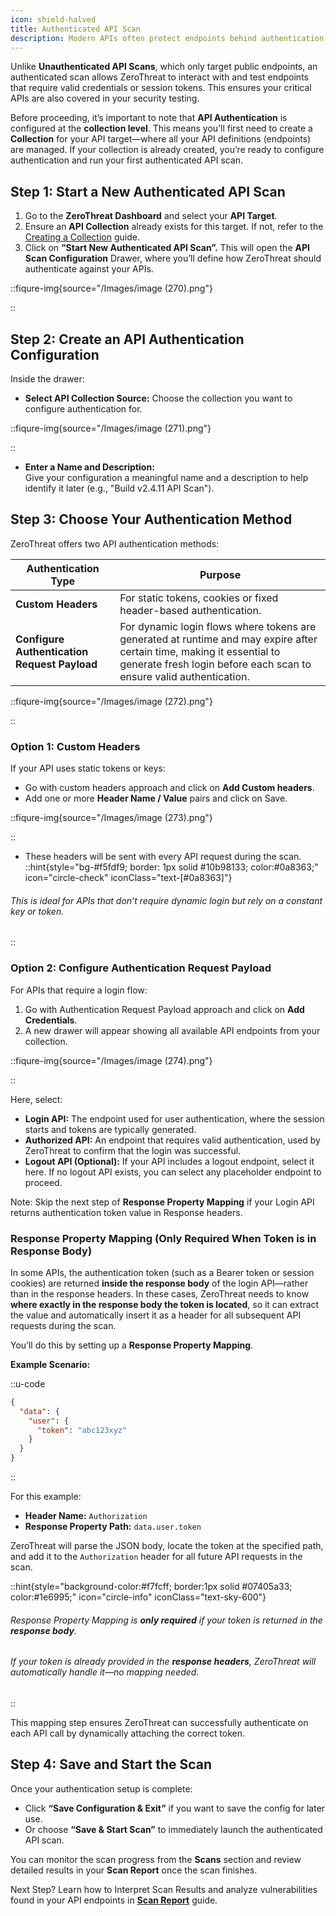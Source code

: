 ```yaml
---
icon: shield-halved
title: Authenticated API Scan
description: Modern APIs often protect endpoints behind authentication layers like tokens, cookies, or session-based logins. To effectively test these endpoints, ZeroThreat allows you to configure **Authenticated API Scans**.
---
```




Unlike **Unauthenticated API Scans**, which only target public endpoints, an authenticated scan allows ZeroThreat to interact with and test endpoints that require valid credentials or session tokens. This ensures your critical APIs are also covered in your security testing.

Before proceeding, it’s important to note that **API Authentication** is configured at the **collection level**. This means you’ll first need to create a **Collection** for your API target—where all your API definitions (endpoints) are managed. If your collection is already created, you’re ready to configure authentication and run your first authenticated API scan.

## Step 1: Start a New Authenticated API Scan

1. Go to the **ZeroThreat Dashboard** and select your **API Target**.
2. Ensure an **API Collection** already exists for this target. If not, refer to the [Creating a Collection](creating-a-collection.md) guide.
3. Click on **“Start New Authenticated API Scan”.** This will open the **API Scan Configuration** Drawer, where you’ll define how ZeroThreat should authenticate against your APIs.

::fiqure-img{source="/Images/image (270).png"}

::

## Step 2: Create an API Authentication Configuration

Inside the drawer:

* **Select API Collection Source:** Choose the collection you want to configure authentication for.

::fiqure-img{source="/Images/image (271).png"}

::

* **Enter a Name and Description:**\
  Give your configuration a meaningful name and a description to help identify it later (e.g., "Build v2.4.11 API Scan").

## Step 3: Choose Your Authentication Method

ZeroThreat offers two API authentication methods:

| Authentication Type                          | Purpose                                                                                                                                                                                       |
| -------------------------------------------- | --------------------------------------------------------------------------------------------------------------------------------------------------------------------------------------------- |
| **Custom Headers**                           | For static tokens, cookies or fixed header-based authentication.                                                                                                                              |
| **Configure Authentication Request Payload** | For dynamic login flows where tokens are generated at runtime and may expire after certain time, making it essential to generate fresh login before each scan to ensure valid authentication. |


::fiqure-img{source="/Images/image (272).png"}

::
<!-- <figure><img src="../../.gitbook/assets/image (4).png" alt=""><figcaption></figcaption></figure> -->

### Option 1: Custom Headers

If your API uses static tokens or keys:

* Go with custom headers approach and click on **Add Custom headers**.&#x20;
* Add one or more **Header Name / Value** pairs and click on Save.

::fiqure-img{source="/Images/image (273).png"}

::

* These headers will be sent with every API request during the scan.
::hint{style="bg-#f5fdf9; border: 1px solid #10b98133; color:#0a8363;" icon="circle-check" iconClass="text-[#0a8363]"}
###### This is ideal for APIs that don’t require dynamic login but rely on a constant key or token.
::

### Option 2: Configure Authentication Request Payload

For APIs that require a login flow:

1. Go with  Authentication Request Payload approach and click on **Add Credentials**.
2. A new drawer will appear showing all available API endpoints from your collection.

::fiqure-img{source="/Images/image (274).png"}

::
<!-- <figure><img src="../../.gitbook/assets/image (6).png" alt=""><figcaption></figcaption></figure> -->

Here, select:

* **Login API:** The endpoint used for user authentication, where the session starts and tokens are typically generated.
* **Authorized API:** An endpoint that requires valid authentication, used by ZeroThreat to confirm that the login was successful.
* **Logout API (Optional):** If your API includes a logout endpoint, select it here. If no logout API exists, you can select any placeholder endpoint to proceed.

Note: Skip the next step of **Response Property Mapping** if your Login API returns authentication token value in Response headers.

### Response Property Mapping (Only Required When Token is in Response Body)

In some APIs, the authentication token (such as a Bearer token or session cookies) are returned **inside the response body** of the login API—rather than in the response headers. In these cases, ZeroThreat needs to know **where exactly in the response body the token is located**, so it can extract the value and automatically insert it as a header for all subsequent API requests during the scan.

You’ll do this by setting up a **Response Property Mapping**.

**Example Scenario:**

::u-code
```json
{
  "data": {
    "user": {
      "token": "abc123xyz"
    }
  }
}
```
::

For this example:

* **Header Name:** `Authorization`
* **Response Property Path:** `data.user.token`

ZeroThreat will parse the JSON body, locate the token at the specified path, and add it to the `Authorization` header for all future API requests in the scan.

::hint{style="background-color:#f7fcff; border:1px solid #07405a33; color:#1e6995;" icon="circle-info" iconClass="text-sky-600"}
###### Response Property Mapping is **only required** if your token is returned in the **response body**.
###### If your token is already provided in the **response headers**, ZeroThreat will automatically handle it—no mapping needed.
::

This mapping step ensures ZeroThreat can successfully authenticate on each API call by dynamically attaching the correct token.

## Step 4: Save and Start the Scan

Once your authentication setup is complete:

* Click **“Save Configuration & Exit”** if you want to save the config for later use.
* Or choose **“Save & Start Scan”** to immediately launch the authenticated API scan.

You can monitor the scan progress from the **Scans** section and review detailed results in your **Scan Report** once the scan finishes.

Next Step? Learn how to Interpret Scan Results and analyze vulnerabilities found in your API endpoints in [**Scan Report**](../../manage-scans/scan-report/) guide.